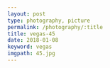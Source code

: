 ```yaml
---
layout: post
type: photography, picture
permalink: /photography/:title
title: vegas-45
date: 2018-01-08
keyword: vegas
imgpath: 45.jpg
---
```



